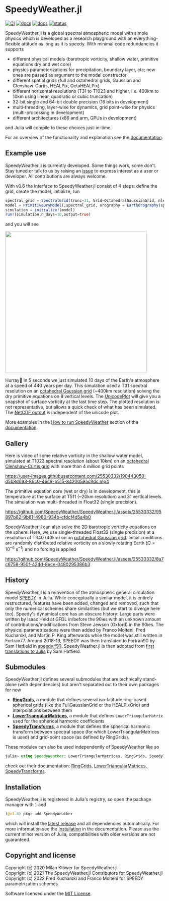# SpeedyWeather.jl

[![CI](https://github.com/SpeedyWeather/SpeedyWeather.jl/actions/workflows/CI.yml/badge.svg)](https://github.com/SpeedyWeather/SpeedyWeather.jl/actions/workflows/CI.yml) 
[![docs](https://img.shields.io/badge/documentation-latest_release-blue.svg)](https://speedyweather.github.io/SpeedyWeather.jl/stable/)
[![docs](https://img.shields.io/badge/documentation-main-blue.svg)](https://speedyweather.github.io/SpeedyWeather.jl/dev/)
[![status](https://joss.theoj.org/papers/515c81a4d6a69e31cc71ded65ac9c36a/status.svg)](https://joss.theoj.org/papers/515c81a4d6a69e31cc71ded65ac9c36a)

SpeedyWeather.jl is a global spectral atmospheric model with simple physics which is developed as a research playground
with an everything-flexible attitude as long as it is speedy. With minimal code redundancies it supports

- different physical models (barotropic vorticity, shallow water, primitive equations dry and wet core)
- physics parameterizations for precipitation, boundary layer, etc; new ones are passed as argument to the model constructor
- different spatial grids (full and octahedral grids, Gaussian and Clenshaw-Curtis, HEALPix, OctaHEALPix)
- different horizontal resolutions (T31 to T1023 and higher, i.e. 400km to 10km using linear, quadratic or cubic truncation)
- 32-bit single and 64-bit double precision (16 bits in development)
- multi-threading, layer-wise for dynamics, grid point-wise for physics (multi-processing in development)
- different architectures (x86 and arm, GPUs in development)

and Julia will compile to these choices just-in-time.

For an overview of the functionality and explanation see the
[documentation](https://speedyweather.github.io/SpeedyWeather.jl/dev).

## Example use

SpeedyWeather.jl is currently developed. Some things work, some don't. Stay tuned or talk to us by raising an
[issue]([url](https://github.com/SpeedyWeather/SpeedyWeather.jl/issues))
to express interest as a user or developer. All contributions are always welcome.

With v0.6 the interface to SpeedyWeather.jl consist of 4 steps: define the grid, create the model, initialize, run

```julia
spectral_grid = SpectralGrid(trunc=31, Grid=OctahedralGaussianGrid, nlev=8)
model = PrimitiveDryModel(;spectral_grid, orography = EarthOrography(spectral_grid))
simulation = initialize!(model)
run!(simulation,n_days=10,output=true)
```
and you will see

<img src="https://github.com/SpeedyWeather/SpeedyWeather.jl/assets/25530332/a04fbb10-1cc1-4f77-93f2-7bdf047f277d" width="450"><br>

Hurray🥳 In 5 seconds we just simulated 10 days of the Earth's atmosphere at a speed of 440 years per day.
This simulation used a T31 spectral resolution on an
[octahedral Gaussian grid](https://speedyweather.github.io/SpeedyWeather.jl/dev/grids/#Implemented-grids)
(~400km resolution) solving the dry primitive equations on 8 vertical levels.
The [UnicodePlot](https://github.com/JuliaPlots/UnicodePlots.jl) will give
you a snapshot of surface vorticity at the last time step. The plotted resolution is not representative,
but allows a quick check of what has been simulated. The [NetCDF output](https://speedyweather.github.io/SpeedyWeather.jl/dev/output/) is independent of the unicode plot.

More examples in the [How to run SpeedyWeather](https://speedyweather.github.io/SpeedyWeather.jl/dev/how_to_run_speedy/)
section of the [documentation](https://speedyweather.github.io/SpeedyWeather.jl/dev).

## Gallery

Here is video of some relative vorticity in the shallow water model, simulated at T1023 spectral resolution
(about 10km) on an
[octahedral Clenshaw-Curtis grid](https://speedyweather.github.io/SpeedyWeather.jl/dev/grids/#Implemented-grids)
with more than 4 million grid points

https://user-images.githubusercontent.com/25530332/190443050-d5b8d093-86c0-46c9-b515-8420059ac8dc.mp4

The primitive equation core (wet or dry) is in development, this is temperature at the surface
at T511 (~20km resolution) and 31 vertical levels. The simulation was multi-threaded in Float32 (single precision).

https://github.com/SpeedyWeather/SpeedyWeather.jl/assets/25530332/95897b82-9b81-4980-934b-cfdcf4d5a4b0

SpeedyWeather.jl can also solve the 2D barotropic vorticity equations on the sphere.
Here, we use single-threaded Float32 (single precision) at a resolution of T340 (40km) on
an [octahedral Gaussian grid](https://speedyweather.github.io/SpeedyWeather.jl/dev/grids/#Implemented-grids). 
Initial conditions are randomly distributed relative vorticity on a slowly rotating Earth ($\Omega = 10^{-6}\text{ s}^{-1}$) and no forcing is applied

https://github.com/SpeedyWeather/SpeedyWeather.jl/assets/25530332/8a7c6758-950f-424d-8ece-0480295386b3

## History

SpeedyWeather.jl is a reinvention of the atmospheric general circulation model
[SPEEDY](http://users.ictp.it/~kucharsk/speedy-net.html) in Julia. While conceptually a similar model,
it is entirely restructured, features have been added, changed and removed, such that only the numerical
schemes share similarities (but we start to diverge here too). Speedy's dynamical core has an obscure history:
Large parts were written by Isaac Held at GFDL in/before the 90ies with an unknown amount of
contributions/modifications from Steve Jewson (Oxford) in the 90ies.
The physical parametrizations were then added by Franco Molteni, Fred Kucharski, and Martin P. King
afterwards while the model was still written in Fortran77.
Around 2018-19, SPEEDY was then translated to Fortran90 by Sam Hatfield in [speedy.f90](https://github.com/samhatfield/speedy.f90).
SpeedyWeather.jl is then adopted from [first translations to Julia](https://github.com/samhatfield/speedy.jl) by Sam Hatfield.

## Submodules

SpeedyWeather.jl defines several submodules that are technically stand-alone (with dependencies) but aren't separated
out to their own packages for now

- [__RingGrids__](https://speedyweather.github.io/SpeedyWeather.jl/dev/ringgrids/),
a module that defines several iso-latitude ring-based spherical grids (like the FullGaussianGrid or the HEALPixGrid)
and interpolations between them
- [__LowerTriangularMatrices__](https://speedyweather.github.io/SpeedyWeather.jl/dev/lowertriangularmatrices/),
a module that defines `LowerTriangularMatrix` used for the spherical harmonic coefficients
- [__SpeedyTransforms__](https://speedyweather.github.io/SpeedyWeather.jl/dev/speedytransforms/), a module that defines
the spherical harmonic transform between spectral space (for which LowerTriangularMatrices is used) and grid-point space
(as defined by RingGrids).

These modules can also be used independently of SpeedyWeather like so
```julia
julia> using SpeedyWeather: LowerTriangularMatrices, RingGrids, SpeedyTransforms
```
check out their documentation: [RingGrids](https://speedyweather.github.io/SpeedyWeather.jl/dev/ringgrids/), 
[LowerTriangularMatrices](https://speedyweather.github.io/SpeedyWeather.jl/dev/lowertriangularmatrices/), 
[SpeedyTransforms](https://speedyweather.github.io/SpeedyWeather.jl/dev/speedytransforms/).

## Installation

SpeedyWeather.jl is registered in Julia's registry, so open the package manager with `]` and
```julia
(@v1.8) pkg> add SpeedyWeather
```
which will install the [latest release]([url](https://github.com/SpeedyWeather/SpeedyWeather.jl/releases))
and all dependencies automatically. For more information see the
[Installation](https://speedyweather.github.io/SpeedyWeather.jl/dev/installation/) in the documentation.
Please use the current minor version of Julia,
compatibilities with older versions are not guaranteed.

## Copyright and license

Copyright (c) 2020 Milan Klöwer for SpeedyWeather.jl  
Copyright (c) 2021 The SpeedyWeather.jl Contributors for SpeedyWeather.jl  
Copyright (c) 2022 Fred Kucharski and Franco Molteni for SPEEDY parametrization schemes  

Software licensed under the [MIT License](LICENSE.txt).
